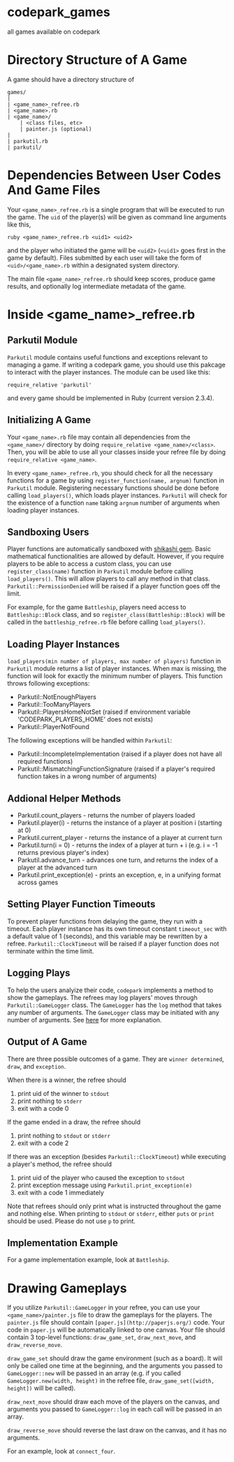 # codepark_games
all games available on codepark

# Directory Structure of A Game
A game should have a directory structure of

    games/
    |
    | <game_name>_refree.rb
    | <game_name>.rb
    | <game_name>/
        | <class files, etc>
        | painter.js (optional)
    |
    | parkutil.rb
    | parkutil/

# Dependencies Between User Codes And Game Files

Your `<game_name>_refree.rb` is a single program that will be executed to run the game.
The `uid` of the player(s) will be given as command line arguments like this,

    ruby <game_name>_refree.rb <uid1> <uid2>

and the player who initiated the game will be `<uid2>` (`<uid1>` goes first in the game by default).
Files submitted by each user will take the form of `<uid>/<game_name>.rb` within a designated system directory.

The main file `<game_name>_refree.rb` should keep scores, produce game results, and optionally log intermediate metadata of the game.

# Inside <game_name>_refree.rb

## Parkutil Module
`Parkutil` module contains useful functions and exceptions relevant to managing a game.
If writing a codepark game, you should use this pakcage to interact with the player instances.
The module can be used like this:

    require_relative 'parkutil'

and every game should be implemented in Ruby (current version 2.3.4).

## Initializing A Game
Your `<game_name>.rb` file may contain all dependencies from the `<game_name>/` directory by doing `require_relative <game_name>/<class>`. Then, you will be able to use all your classes inside your refree file by doing `require_relative <game_name>`.

In every `<game_name>_refree.rb`, you should check for all the necessary functions for a game by using `register_function(name, argnum)` function in `Parkutil` module. Registering necessary functions should be done before calling `load_players()`, which loads player instances. `Parkutil` will check for the existence of a function `name` taking `argnum` number of arguments when loading player instances.

## Sandboxing Users
Player functions are automatically sandboxed with [shikashi gem](https://github.com/tario/shikashi). Basic mathematical functionalities are allowed by default. However, if you require players to be able to access a custom class, you can use `register_class(name)` function in `Parkutil` module before calling `load_players()`. This will allow players to call any method in that class. `Parkutil::PermissionDenied` will be raised if a player function goes off the limit.

For example, for the game `Battleship`, players need access to `Battleship::Block` class, and so `register_class(Battleship::Block)` will be called in the `battleship_refree.rb` file before calling `load_players()`.

## Loading Player Instances
`load_players(min number of players, max number of players)` function in `Parkutil` module returns a list of player instances. When max is missing, the function will look for exactly the minimum number of players.
This function throws following exceptions:
 - Parkutil::NotEnoughPlayers
 - Parkutil::TooManyPlayers
 - Parkutil::PlayersHomeNotSet (raised if environment variable 'CODEPARK_PLAYERS_HOME' does not exists)
 - Parkutil::PlayerNotFound

The following exceptions will be handled within `Parkutil`:
 - Parkutil::IncompleteImplementation (raised if a player does not have all required functions)
 - Parkutil::MismatchingFunctionSignature (raised if a player's required function takes in a wrong number of arguments)

## Addional Helper Methods
 - Parkutil.count_players - returns the number of players loaded
 - Parkutil.player(i) - returns the instance of a player at position i (starting at 0)
 - Parkutil.current_player - returns the instance of a player at current turn
 - Parkutil.turn(i = 0) - returns the index of a player at turn + i (e.g. i = -1 returns previous player's index)
 - Parkutil.advance_turn - advances one turn, and returns the index of a player at the advanced turn
 - Parkutil.print_exception(e) - prints an exception, e, in a unifying format across games

## Setting Player Function Timeouts
To prevent player functions from delaying the game, they run with a timeout.
Each player instance has its own timeout constant `timeout_sec` with a default value of 1 (seconds), and this variable may be rewritten by a refree. `Parkutil::ClockTimeout` will be raised if a player function does not terminate within the time limit.

## Logging Plays
To help the users analyize their code, `codepark` implements a method to show the gameplays. The refrees may log players' moves through `Parkutil::GameLogger` class. The `GameLogger` has the `log` method that takes any number of arguments. The `GameLogger` class may be initiated with any number of arguments. See [here](#drawing-gameplays) for more explanation.

## Output of A Game
There are three possible outcomes of a game. They are `winner determined`, `draw`, and `exception`.

When there is a winner, the refree should
 1. print uid of the winner to `stdout`
 2. print nothing to `stderr`
 2. exit with a code 0

If the game ended in a draw, the refree should
 1. print nothing to `stdout` or `stderr`
 2. exit with a code 2

If there was an exception (besides `Parkutil::ClockTimeout`) while executing a player's method, the refree should
 1. print uid of the player who caused the exception to `stdout`
 2. print exception message using `Parkutil.print_exception(e)`
 3. exit with a code 1 immediately

Note that refrees should only print what is instructed throughout the game and nothing else. When printing to `stdout` or `stderr`, either `puts` or `print` should be used. Please do not use `p` to print.

## Implementation Example
For a game implementation example, look at `Battleship`.

# Drawing Gameplays
If you utilize `Parkutil::GameLogger` in your refree, you can use your `<game_name>/painter.js` file to draw the gameplays for the players. The `painter.js` file should contain `[paper.js](http://paperjs.org/)` code. Your code in `paper.js` will be automatically linked to one canvas. Your file should contain 3 top-level functions: `draw_game_set`, `draw_next_move`, and `draw_reverse_move`.

`draw_game_set` should draw the game environment (such as a board). It will only be called one time at the beginning, and the arguments you passed to `GameLogger::new` will be passed in an array (e.g. if you called `GameLogger.new(width, height)` in the refree file, `draw_game_set([width, height])` will be called).

`draw_next_move` should draw each move of the players on the canvas, and arguments you passed to `GameLogger::log` in each call will be passed in an array.

`draw_reverse_move` should reverse the last draw on the canvas, and it has no arguments.

For an example, look at `connect_four`.
